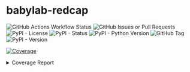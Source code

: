 # babylab-redcap

![GitHub Actions Workflow Status](https://img.shields.io/github/actions/workflow/status/NeuroDevComp/babylab-redcap/python-package.yml)
![GitHub Issues or Pull Requests](https://img.shields.io/github/issues/NeuroDevComp/babylab-redcap)
![PyPI - License](https://img.shields.io/pypi/l/babylab)
![PyPI - Status](https://img.shields.io/pypi/status/babylab)
![PyPI - Python Version](https://img.shields.io/pypi/pyversions/babylab)
![GitHub Tag](https://img.shields.io/github/v/tag/NeuroDevComp/babylab-redcap)
![PyPI - Version](https://img.shields.io/pypi/v/babylab)
<!-- Pytest Coverage Comment:Begin -->
<a href="https://github.com/NeuroDevComp/babylab-redcap/blob/main/README.md"><img alt="Coverage" src="https://img.shields.io/badge/Coverage-88%25-green.svg" /></a><details><summary>Coverage Report </summary><table><tr><th>File</th><th>Stmts</th><th>Miss</th><th>Cover</th><th>Missing</th></tr><tbody><tr><td><a href="https://github.com/NeuroDevComp/babylab-redcap/blob/main/babylabpp__about__.py">babylabpp__about__.py</a></td><td>1</td><td>1</td><td>0%</td><td><a href="https://github.com/NeuroDevComp/babylab-redcap/blob/main/babylabpp__about__.py#L9">9</a></td></tr><tr><td><a href="https://github.com/NeuroDevComp/babylab-redcap/blob/main/babylabpp__init__.py">babylabpp__init__.py</a></td><td>18</td><td>1</td><td>90%</td><td><a href="https://github.com/NeuroDevComp/babylab-redcap/blob/main/babylabpp__init__.py#L13">13</a></td></tr><tr><td><a href="https://github.com/NeuroDevComp/babylab-redcap/blob/main/babylabppnfig.py">babylabppnfig.py</a></td><td>57</td><td>13</td><td>72%</td><td><a href="https://github.com/NeuroDevComp/babylab-redcap/blob/main/babylabppnfig.py#L15-L16">15&ndash;16</a>, <a href="https://github.com/NeuroDevComp/babylab-redcap/blob/main/babylabppnfig.py#L23-L24">23&ndash;24</a>, <a href="https://github.com/NeuroDevComp/babylab-redcap/blob/main/babylabppnfig.py#L34-L37">34&ndash;37</a>, <a href="https://github.com/NeuroDevComp/babylab-redcap/blob/main/babylabppnfig.py#L40">40</a>, <a href="https://github.com/NeuroDevComp/babylab-redcap/blob/main/babylabppnfig.py#L90-L91">90&ndash;91</a>, <a href="https://github.com/NeuroDevComp/babylab-redcap/blob/main/babylabppnfig.py#L101-L102">101&ndash;102</a></td></tr><tr><td><a href="https://github.com/NeuroDevComp/babylab-redcap/blob/main/babylabppoutesppointments.py">babylabppoutesppointments.py</a></td><td>73</td><td>13</td><td>81%</td><td><a href="https://github.com/NeuroDevComp/babylab-redcap/blob/main/babylabppoutesppointments.py#L77-L79">77&ndash;79</a>, <a href="https://github.com/NeuroDevComp/babylab-redcap/blob/main/babylabppoutesppointments.py#L87-L89">87&ndash;89</a>, <a href="https://github.com/NeuroDevComp/babylab-redcap/blob/main/babylabppoutesppointments.py#L133-L136">133&ndash;136</a>, <a href="https://github.com/NeuroDevComp/babylab-redcap/blob/main/babylabppoutesppointments.py#L144-L146">144&ndash;146</a></td></tr><tr><td><a href="https://github.com/NeuroDevComp/babylab-redcap/blob/main/babylabppoutesgeneral.py">babylabppoutesgeneral.py</a></td><td>69</td><td>13</td><td>82%</td><td><a href="https://github.com/NeuroDevComp/babylab-redcap/blob/main/babylabppoutesgeneral.py#L17">17</a>, <a href="https://github.com/NeuroDevComp/babylab-redcap/blob/main/babylabppoutesgeneral.py#L22">22</a>, <a href="https://github.com/NeuroDevComp/babylab-redcap/blob/main/babylabppoutesgeneral.py#L38-L39">38&ndash;39</a>, <a href="https://github.com/NeuroDevComp/babylab-redcap/blob/main/babylabppoutesgeneral.py#L85-L88">85&ndash;88</a>, <a href="https://github.com/NeuroDevComp/babylab-redcap/blob/main/babylabppoutesgeneral.py#L100-L103">100&ndash;103</a>, <a href="https://github.com/NeuroDevComp/babylab-redcap/blob/main/babylabppoutesgeneral.py#L112-L114">112&ndash;114</a></td></tr><tr><td><a href="https://github.com/NeuroDevComp/babylab-redcap/blob/main/babylabppoutesparticipants.py">babylabppoutesparticipants.py</a></td><td>64</td><td>6</td><td>89%</td><td><a href="https://github.com/NeuroDevComp/babylab-redcap/blob/main/babylabppoutesparticipants.py#L25-L>30">25&ndash;>30</a>, <a href="https://github.com/NeuroDevComp/babylab-redcap/blob/main/babylabppoutesparticipants.py#L32-L>42">32&ndash;>42</a>, <a href="https://github.com/NeuroDevComp/babylab-redcap/blob/main/babylabppoutesparticipants.py#L115-L117">115&ndash;117</a>, <a href="https://github.com/NeuroDevComp/babylab-redcap/blob/main/babylabppoutesparticipants.py#L177-L179">177&ndash;179</a></td></tr><tr><td><a href="https://github.com/NeuroDevComp/babylab-redcap/blob/main/babylabppoutesquestionnaires.py">babylabppoutesquestionnaires.py</a></td><td>61</td><td>8</td><td>88%</td><td><a href="https://github.com/NeuroDevComp/babylab-redcap/blob/main/babylabppoutesquestionnaires.py#L33-L34">33&ndash;34</a>, <a href="https://github.com/NeuroDevComp/babylab-redcap/blob/main/babylabppoutesquestionnaires.py#L97-L99">97&ndash;99</a>, <a href="https://github.com/NeuroDevComp/babylab-redcap/blob/main/babylabppoutesquestionnaires.py#L152-L154">152&ndash;154</a></td></tr><tr><td><a href="https://github.com/NeuroDevComp/babylab-redcap/blob/main/babylabsrcpi.py">babylabsrcpi.py</a></td><td>220</td><td>28</td><td>89%</td><td><a href="https://github.com/NeuroDevComp/babylab-redcap/blob/main/babylabsrcpi.py#L254-L>256">254&ndash;>256</a>, <a href="https://github.com/NeuroDevComp/babylab-redcap/blob/main/babylabsrcpi.py#L474-L475">474&ndash;475</a>, <a href="https://github.com/NeuroDevComp/babylab-redcap/blob/main/babylabsrcpi.py#L482-L483">482&ndash;483</a>, <a href="https://github.com/NeuroDevComp/babylab-redcap/blob/main/babylabsrcpi.py#L492-L501">492&ndash;501</a>, <a href="https://github.com/NeuroDevComp/babylab-redcap/blob/main/babylabsrcpi.py#L514-L516">514&ndash;516</a>, <a href="https://github.com/NeuroDevComp/babylab-redcap/blob/main/babylabsrcpi.py#L611-L626">611&ndash;626</a></td></tr><tr><td><a href="https://github.com/NeuroDevComp/babylab-redcap/blob/main/babylabsrcutils.py">babylabsrcutils.py</a></td><td>248</td><td>19</td><td>92%</td><td><a href="https://github.com/NeuroDevComp/babylab-redcap/blob/main/babylabsrcutils.py#L164-L>166">164&ndash;>166</a>, <a href="https://github.com/NeuroDevComp/babylab-redcap/blob/main/babylabsrcutils.py#L221">221</a>, <a href="https://github.com/NeuroDevComp/babylab-redcap/blob/main/babylabsrcutils.py#L243">243</a>, <a href="https://github.com/NeuroDevComp/babylab-redcap/blob/main/babylabsrcutils.py#L279">279</a>, <a href="https://github.com/NeuroDevComp/babylab-redcap/blob/main/babylabsrcutils.py#L334">334</a>, <a href="https://github.com/NeuroDevComp/babylab-redcap/blob/main/babylabsrcutils.py#L389">389</a>, <a href="https://github.com/NeuroDevComp/babylab-redcap/blob/main/babylabsrcutils.py#L868-L869">868&ndash;869</a>, <a href="https://github.com/NeuroDevComp/babylab-redcap/blob/main/babylabsrcutils.py#L883-L895">883&ndash;895</a>, <a href="https://github.com/NeuroDevComp/babylab-redcap/blob/main/babylabsrcutils.py#L904-L913">904&ndash;913</a></td></tr><tr><td><a href="https://github.com/NeuroDevComp/babylab-redcap/blob/main/testsunctional	est_appointments.py">testsunctional	est_appointments.py</a></td><td>49</td><td>18</td><td>63%</td><td><a href="https://github.com/NeuroDevComp/babylab-redcap/blob/main/testsunctional	est_appointments.py#L38-L45">38&ndash;45</a>, <a href="https://github.com/NeuroDevComp/babylab-redcap/blob/main/testsunctional	est_appointments.py#L70-L82">70&ndash;82</a></td></tr><tr><td><a href="https://github.com/NeuroDevComp/babylab-redcap/blob/main/testsunit	est_calendar.py">testsunit	est_calendar.py</a></td><td>27</td><td>4</td><td>85%</td><td><a href="https://github.com/NeuroDevComp/babylab-redcap/blob/main/testsunit	est_calendar.py#L36-L39">36&ndash;39</a></td></tr><tr><td><a href="https://github.com/NeuroDevComp/babylab-redcap/blob/main/testsunit	est_email.py">testsunit	est_email.py</a></td><td>34</td><td>15</td><td>56%</td><td><a href="https://github.com/NeuroDevComp/babylab-redcap/blob/main/testsunit	est_email.py#L16-L23">16&ndash;23</a>, <a href="https://github.com/NeuroDevComp/babylab-redcap/blob/main/testsunit	est_email.py#L56-L82">56&ndash;82</a></td></tr><tr><td><a href="https://github.com/NeuroDevComp/babylab-redcap/blob/main/testsutils.py">testsutils.py</a></td><td>88</td><td>15</td><td>76%</td><td><a href="https://github.com/NeuroDevComp/babylab-redcap

--------

A GUI for the SJD Babylab REDCap database.

## Table of Contents

- [Installation](#installation)
- [Usage](#usage)
- [Updating](#updating)
- [License](#license)

## Installation

You will need Python, ideally Python [3.12.7](https://www.python.org/downloads/release/python-3127/). If you are using Windows, you can install Python from the [App store](https://apps.microsoft.com/detail/9ncvdn91xzqp?hl=en-us&gl=US) or using the terminal via the `winget` command:

```bash
winget install -e --id Python.Python.3.12
```

Once Python is installed, [open your terminal](https://www.youtube.com/watch?v=8Iyldhkrh7E) and run this command:

```bash
python -m pip install flask babylab
```

## Usage

To run the app in your browser, run the following command in your terminal:

```bash
flask --app babylab.main run
```

Open your browser and go to [http://127.0.0.1:5000](http://127.0.0.1:5000). Log in with your API authentication token, and you should be ready to go!

## Updating

To update the app, run the following line of code in your terminal:

```bash
python -m pip install --upgrade babylab
```

## License

`babylab-redcap` is distributed under the terms of the [MIT](https://spdx.org/licenses/MIT.html) license.

